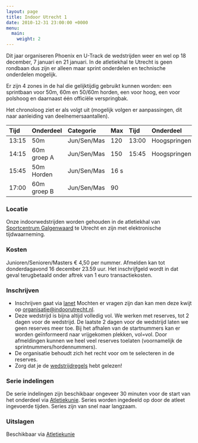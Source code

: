 ```yaml
---
layout: page
title: Indoor Utrecht 1
date: 2010-12-31 23:00:00 +0000
menu:
  main:
    weight: 2
---
```


Dit jaar organiseren Phoenix en U-Track de wedstrijden weer en wel op 18 december, 7 januari en 21 januari. In de atletiekhal te Utrecht is geen rondbaan dus zijn er alleen maar sprint onderdelen en technische onderdelen mogelijk.

Er zijn 4 zones in de hal die gelijktijdig gebruikt kunnen worden: een sprintbaan voor 50m, 60m en 50/60m horden, een voor hoog, een voor polshoog en daarnaast één officiële verspringbak.

Het chronoloog ziet er als volgt uit (mogelijk volgen er aanpassingen, dit naar aanleiding van deelnemersaantallen).

| Tijd	| Onderdeel	  | Categorie	  | Max  | Tijd  | Onderdeel	      | Opmerking	                | Categorie	  | Max |
| :---- | :---------- | :---------- | :--- | :---- | :--------------- | :------------------------ | :---------- | :-- |
| 13:15	| 50m	        | Jun/Sen/Mas	| 120  | 13:00 | Hoogspringen     |	      	                  | Jun/Sen/Mas |	15  |
| 14:15	| 60m groep A | Jun/Sen/Mas	| 150  | 15:45 | Hoogspringen     |                         	| Jun/Sen/Mas |	15  |
| 15:45	| 50m Horden  | Jun/Sen/Mas	| 16 s |       |                  |                         	|             |	    |
| 17:00	| 60m groep B | Jun/Sen/Mas	| 90   |       |                  |	             	            |             |	    |

### Locatie
Onze indoorwedstrijden worden gehouden in de atletiekhal van [Sportcentrum Galgenwaard](/sportcentrum-galgenwaard/) te Utrecht en zijn met elektronische tijdwaarneming.

### Kosten
Junioren/Senioren/Masters € 4,50 per nummer.
Afmelden kan tot donderdagavond 16 december 23.59 uur. Het inschrijfgeld wordt in dat geval terugbetaald onder aftrek van 1 euro transactiekosten.

### Inschrijven
* Inschrijven gaat via [lanet](https://lanet3.nl/external/volta/register/835) Mochten er vragen zijn dan kan men deze kwijt op organisatie@indoorutrecht.nl.
* Deze wedstrijd is bijna altijd volledig vol. We werken met reserves, tot 2 dagen voor de wedstrijd. De laatste 2 dagen voor de wedstrijd laten we geen reserves meer toe. Bij het afhalen van de startnummers kan er worden geïnformeerd naar vrijgekomen plekken, vol=vol. Door afmeldingen kunnen we heel veel reserves toelaten (voornamelijk de sprintnummers/hordennummers).
* De organisatie behoudt zich het recht voor om te selecteren in de reserves.
* Zorg dat je de [wedstrijdregels](/wedstrijdregels/) hebt gelezen!

### Serie indelingen
De serie indelingen zijn beschikbaar ongeveer 30 minuten voor de start van het onderdeel via [Atletiekunie](https://www.atletiek.nl/wedstrijdkalender/?id=835). Series worden ingedeeld op door de atleet ingevoerde tijden. Series zijn van snel naar langzaam.

### Uitslagen
Beschikbaar via [Atletiekunie](https://www.atletiek.nl/wedstrijdkalender/?id=835)